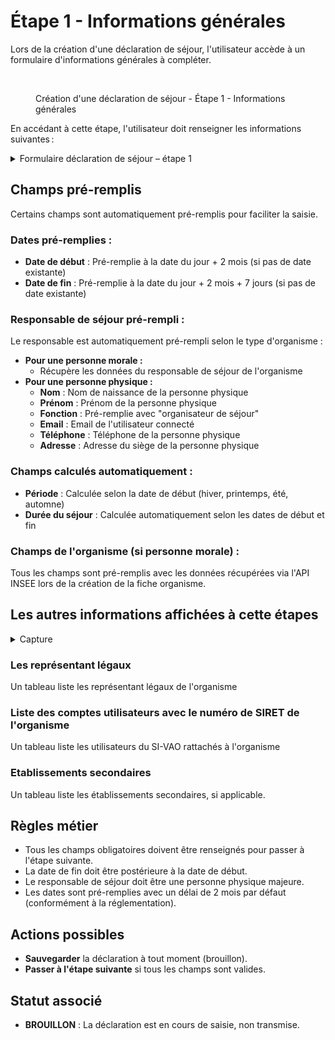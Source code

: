 # Étape 1 - Informations générales

Lors de la création d'une déclaration de séjour, l'utilisateur accède à un formulaire d'informations générales à compléter.

<figure><img src="../../../.gitbook/assets/Capture d’écran 2025-07-05 à 11.45.02.png" alt=""><figcaption><p>Création d'une déclaration de séjour - Étape 1 - Informations générales</p></figcaption></figure>

En accédant à cette étape, l'utilisateur doit renseigner les informations suivantes :



<details>

<summary>Formulaire déclaration de séjour – étape 1</summary>

{% include "../../../.gitbook/includes/formulaire-declaration-de-sejour-etape-1.md" %}

</details>

## Champs pré-remplis

Certains champs sont automatiquement pré-remplis pour faciliter la saisie.

### **Dates pré-remplies :**

* **Date de début** : Pré-remplie à la date du jour + 2 mois (si pas de date existante)
* **Date de fin** : Pré-remplie à la date du jour + 2 mois + 7 jours (si pas de date existante)

### **Responsable de séjour pré-rempli :**

Le responsable est automatiquement pré-rempli selon le type d'organisme :

* **Pour une personne morale :**
  * Récupère les données du responsable de séjour de l'organisme
* **Pour une personne physique :**
  * **Nom** : Nom de naissance de la personne physique
  * **Prénom** : Prénom de la personne physique
  * **Fonction** : Pré-remplie avec "organisateur de séjour"
  * **Email** : Email de l'utilisateur connecté
  * **Téléphone** : Téléphone de la personne physique
  * **Adresse** : Adresse du siège de la personne physique

### **Champs calculés automatiquement :**

* **Période** : Calculée selon la date de début (hiver, printemps, été, automne)
* **Durée du séjour** : Calculée automatiquement selon les dates de début et fin

### **Champs de l'organisme (si personne morale) :**

Tous les champs sont pré-remplis avec les données récupérées via l'API INSEE lors de la création de la fiche organisme.

## Les autres informations affichées à cette étapes

<details>

<summary>Capture</summary>

<figure><img src="../../.gitbook/assets/Capture%20d%E2%80%99e%CC%81cran%202025-07-05%20a%CC%80%2011.59.36.png" alt=""><figcaption><p>Informations affichés lors de l'étape 1 de la création d'une déclaration de séjour</p></figcaption></figure>

</details>

### Les représentant légaux

Un tableau liste les représentant légaux de l'organisme

### Liste des comptes utilisateurs avec le numéro de SIRET de l'organisme

Un tableau liste les utilisateurs du SI-VAO rattachés à l'organisme

### Etablissements secondaires

Un tableau liste les établissements secondaires, si applicable.

## Règles métier

* Tous les champs obligatoires doivent être renseignés pour passer à l'étape suivante.
* La date de fin doit être postérieure à la date de début.
* Le responsable de séjour doit être une personne physique majeure.
* Les dates sont pré-remplies avec un délai de 2 mois par défaut (conformément à la réglementation).

## Actions possibles

* **Sauvegarder** la déclaration à tout moment (brouillon).
* **Passer à l'étape suivante** si tous les champs sont valides.

## Statut associé

* **BROUILLON** : La déclaration est en cours de saisie, non transmise.
